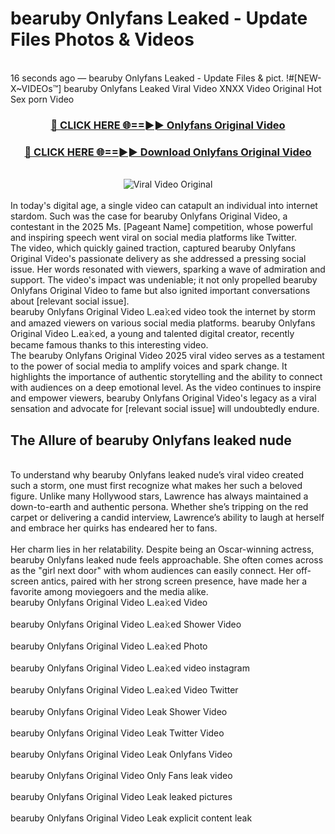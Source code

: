 # bearuby Onlyfans Leaked - Update Files Photos & Videos 
<br>
16 seconds ago — bearuby Onlyfans Leaked - Update Files & pict. !#[NEW-X~VIDEOs™] bearuby Onlyfans Leaked Viral Video XNXX Video Original Hot Sex porn Video
<br>
<div align="center">
<h3><a href="http://freeplayer.one?title=bearuby&ref=25OR" rel="nofollow">🔴 CLICK HERE 🌐==►► Onlyfans Original Video</a></h3>
<h3><a href="http://freeplayer.one?title=bearuby&ref=25OR" rel="nofollow">🔴 CLICK HERE 🌐==►► Download Onlyfans Original Video</a></h3>
<br>
<a href="http://freeplayer.one?title=bearuby&ref=25OR" rel="nofollow" data-target="animated-image.originalLink"><img src="https://i.ibb.co.com/xMMVF88/686577567.gif" alt="Viral Video Original" style="max-width: 100%; display: inline-block;" data-target="animated-image.originalImage"></a>
</div>
<br>
In today's digital age, a single video can catapult an individual into internet stardom. Such was the case for bearuby Onlyfans Original Video, a contestant in the 2025 Ms. [Pageant Name] competition, whose powerful and inspiring speech went viral on social media platforms like Twitter.
<br>
The video, which quickly gained traction, captured bearuby Onlyfans Original Video's passionate delivery as she addressed a pressing social issue. Her words resonated with viewers, sparking a wave of admiration and support. The video's impact was undeniable; it not only propelled bearuby Onlyfans Original Video to fame but also ignited important conversations about [relevant social issue].
<br>
bearuby Onlyfans Original Video L.ea𝚔ed video took the internet by storm and amazed viewers on various social media platforms. bearuby Onlyfans Original Video L.ea𝚔ed, a young and talented digital creator, recently became famous thanks to this interesting video.
<br>
The bearuby Onlyfans Original Video 2025 viral video serves as a testament to the power of social media to amplify voices and spark change. It highlights the importance of authentic storytelling and the ability to connect with audiences on a deep emotional level. As the video continues to inspire and empower viewers, bearuby Onlyfans Original Video's legacy as a viral sensation and advocate for [relevant social issue] will undoubtedly endure.
<br>
<h2>The Allure of bearuby Onlyfans leaked nude</h2>
<br>
To understand why bearuby Onlyfans leaked nude’s viral video created such a storm, one must first recognize what makes her such a beloved figure. Unlike many Hollywood stars, Lawrence has always maintained a down-to-earth and authentic persona. Whether she’s tripping on the red carpet or delivering a candid interview, Lawrence’s ability to laugh at herself and embrace her quirks has endeared her to fans.
<br><br>
Her charm lies in her relatability. Despite being an Oscar-winning actress, bearuby Onlyfans leaked nude feels approachable. She often comes across as the "girl next door" with whom audiences can easily connect. Her off-screen antics, paired with her strong screen presence, have made her a favorite among moviegoers and the media alike.
<br>
bearuby Onlyfans Original Video L.ea𝚔ed Video
<br><br>
bearuby Onlyfans Original Video L.ea𝚔ed Shower Video
<br><br>
bearuby Onlyfans Original Video L.ea𝚔ed Photo
<br><br>
bearuby Onlyfans Original Video L.ea𝚔ed video instagram
<br><br>
bearuby Onlyfans Original Video L.ea𝚔ed Video Twitter
<br><br>
bearuby Onlyfans Original Video Leak Shower Video
<br><br>
bearuby Onlyfans Original Video Leak Twitter Video
<br><br>
bearuby Onlyfans Original Video Leak Onlyfans Video
<br><br>
bearuby Onlyfans Original Video Only Fans leak video
<br><br>
bearuby Onlyfans Original Video Leak leaked pictures
<br><br>
bearuby Onlyfans Original Video Leak explicit content leak